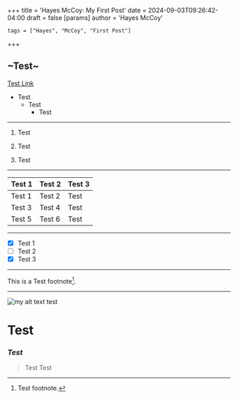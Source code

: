 +++
title = 'Hayes McCoy: My First Post'
date = 2024-09-03T09:26:42-04:00
draft = false
[params]
	author = 'Hayes McCoy'
	
	tags = ["Hayes", "McCoy", "First Post"]
	
	
+++

## ~Test~

[Test Link](https://makewithhugo.com/markdown-basics/)



+ Test
	- Test
		* Test
		
---

1. Test

1. Test

1. Test

---

| Test 1   | Test 2   | Test 3  |
|----------|----------|---------|
| Test 1   | Test 2   |	Test	|
| Test 3   | Test 4   |	Test	|
| Test 5   | Test 6	  |	Test	|

---

- [x] Test 1
- [ ] Test 2
- [x] Test 3

---

This is a Test footnote[^1].

[^1]: Test footnote.


---

![my alt text test](/posts/test.jpg)

# Test

### *Test*


> Test Test


